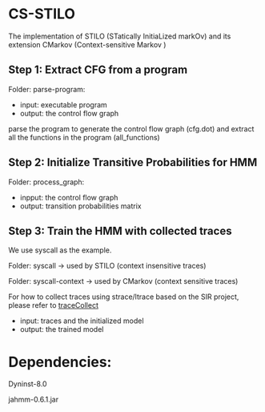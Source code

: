 # CS-STILO
The implementation of STILO (STatically InitiaLized markOv) and its extension CMarkov (Context-sensitive Markov )

## Step 1: Extract CFG from a program

Folder: parse-program:

- input: executable program
- output: the control flow graph 

parse the program to generate the control flow graph (cfg.dot) and extract all the functions in the program (all_functions)


## Step 2: Initialize Transitive Probabilities for HMM

Folder: process_graph:

- inpput: the control flow graph 
- output: transition probabilities matrix   


## Step 3: Train the HMM with collected traces
We use syscall as the example.

Folder: syscall -> used by STILO (context insensitive traces)

Folder: syscall-context -> used by CMarkov (context sensitive traces)

For how to collect traces using strace/ltrace based on the SIR project, please refer to 
[traceCollect](https://github.com/yaoGroupAnomaly/traceCollect)

 
- input: traces and the initialized model 
- output: the trained model


# Dependencies:

Dyninst-8.0

jahmm-0.6.1.jar
